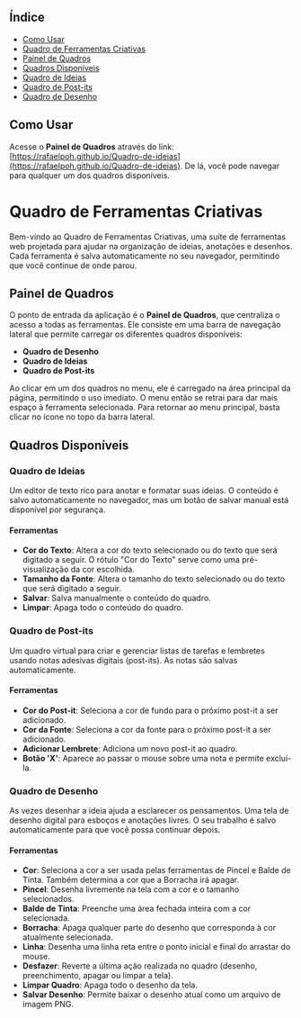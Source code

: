 ## Índice
  - [Como Usar](#como-usar)
  - [Quadro de Ferramentas Criativas](#quadro-de-ferramentas-criativas)
  - [Painel de Quadros](#painel-de-quadros)
  - [Quadros Disponíveis](#quadros-disponíveis)
  - [Quadro de Ideias](#quadro-de-ideias)
  - [Quadro de Post-its](#quadro-de-post-its)
  - [Quadro de Desenho](#quadro-de-desenho)
  
## Como Usar

Acesse o **Painel de Quadros** através do link: [https://rafaelpoh.github.io/Quadro-de-ideias](https://rafaelpoh.github.io/Quadro-de-ideias). De lá, você pode navegar para qualquer um dos quadros disponíveis.

# Quadro de Ferramentas Criativas

Bem-vindo ao Quadro de Ferramentas Criativas, uma suíte de ferramentas web projetada para ajudar na organização de ideias, anotações e desenhos. Cada ferramenta é salva automaticamente no seu navegador, permitindo que você continue de onde parou.

## Painel de Quadros

O ponto de entrada da aplicação é o **Painel de Quadros**, que centraliza o acesso a todas as ferramentas. Ele consiste em uma barra de navegação lateral que permite carregar os diferentes quadros disponíveis:

- **Quadro de Desenho**
- **Quadro de Ideias**
- **Quadro de Post-its**

Ao clicar em um dos quadros no menu, ele é carregado na área principal da página, permitindo o uso imediato. O menu então se retrai para dar mais espaço à ferramenta selecionada. Para retornar ao menu principal, basta clicar no ícone no topo da barra lateral.


## Quadros Disponíveis

### Quadro de Ideias

Um editor de texto rico para anotar e formatar suas ideias. O conteúdo é salvo automaticamente no navegador, mas um botão de salvar manual está disponível por segurança.

#### Ferramentas

- **Cor do Texto**: Altera a cor do texto selecionado ou do texto que será digitado a seguir. O rótulo "Cor do Texto" serve como uma pré-visualização da cor escolhida.
- **Tamanho da Fonte**: Altera o tamanho do texto selecionado ou do texto que será digitado a seguir.
- **Salvar**: Salva manualmente o conteúdo do quadro.
- **Limpar**: Apaga todo o conteúdo do quadro.

### Quadro de Post-its

Um quadro virtual para criar e gerenciar listas de tarefas e lembretes usando notas adesivas digitais (post-its). As notas são salvas automaticamente.

#### Ferramentas

- **Cor do Post-it**: Seleciona a cor de fundo para o próximo post-it a ser adicionado.
- **Cor da Fonte**: Seleciona a cor da fonte para o próximo post-it a ser adicionado.
- **Adicionar Lembrete**: Adiciona um novo post-it ao quadro.
- **Botão 'X'**: Aparece ao passar o mouse sobre uma nota e permite excluí-la.

### Quadro de Desenho

As vezes desenhar a ideia ajuda a esclarecer os pensamentos. Uma tela de desenho digital para esboços e anotações livres. O seu trabalho é salvo automaticamente para que você possa continuar depois.

#### Ferramentas

- **Cor**: Seleciona a cor a ser usada pelas ferramentas de Pincel e Balde de Tinta. Também determina a cor que a Borracha irá apagar.
- **Pincel**: Desenha livremente na tela com a cor e o tamanho selecionados.
- **Balde de Tinta**: Preenche uma área fechada inteira com a cor selecionada.
- **Borracha**: Apaga qualquer parte do desenho que corresponda à cor atualmente selecionada.
- **Linha**: Desenha uma linha reta entre o ponto inicial e final do arrastar do mouse.
- **Desfazer**: Reverte a última ação realizada no quadro (desenho, preenchimento, apagar ou limpar a tela).
- **Limpar Quadro**: Apaga todo o desenho da tela.
- **Salvar Desenho**: Permite baixar o desenho atual como um arquivo de imagem PNG.